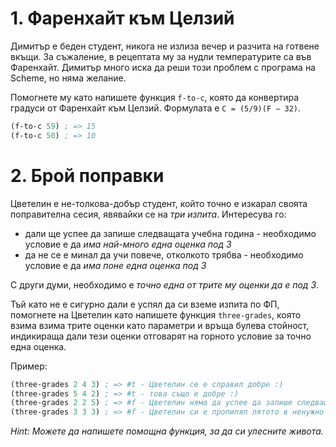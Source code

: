1\. Фаренхайт към Целзий
========================

Димитър е беден студент, никога не излиза вечер и разчита на готвене вкъщи. За съжаление, в рецептата му за нудли температурите са във Фаренхайт. Димитър много иска да реши този проблем с програма на Scheme, но няма желание.

Помогнете му като напишете функция `f-to-c`, която да конвертира градуси от Фаренхайт към Целзий. Формулата е `C = (5/9)(F − 32)`.

```scheme
(f-to-c 59) ; => 15
(f-to-c 50) ; => 10
```

2\. Брой поправки
=================

Цветелин е не-толкова-добър студент, който точно е изкарал своята поправителна сесия, явявайки се на _три изпита_. Интересува го:

- дали ще успее да запише следващата учебна година - необходимо условие е да _има най-много една оценка под 3_
- да не се е минал да учи повече, отколкото трябва - необходимо условие е да _има поне една оценка под 3_

С други думи, необходимо е _точно една от трите му оценки да е под 3_.

Тъй като не е сигурно дали е успял да си вземе изпита по ФП, помогнете на Цветелин като напишете функция `three-grades`, която взима взима трите оценки като параметри и връща булева стойност, индикираща дали тези оценки отговарят на горното условие за точно една оценка.

Пример:

```scheme
(three-grades 2 4 3) ; => #t - Цветелин се е справил добре :)
(three-grades 5 4 2) ; => #t - това също е добре :)
(three-grades 2 2 5) ; => #f - Цветелин няма да успее да запише следващата година :(
(three-grades 3 3 3) ; => #f - Цветелин си е пропилял лятото в ненужно учене :(
```

_Hint: Можете да напишете помощна функция, за да си улесните живота._
